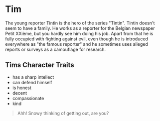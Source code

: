 # Tim
The young reporter Tintin is the hero of the series "Tintin". Tintin doesn't seem to have a family. He works as a reporter for the Belgian newspaper Petit XXième, but you hardly see him doing his job. Apart from that he is fully occupied with fighting against evil, even though he is introduced everywhere as "the famous reporter" and he sometimes uses alleged reports or surveys as a camouflage for research.
## Tims Character Traits
* has a sharp intellect
* can defend himself
* is honest
* decent
* compassionate
* kind 
> Ahh! Snowy thinking of getting out, are you?
